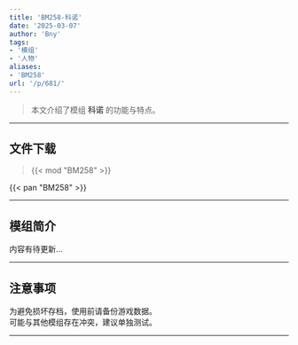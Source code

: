 ```yaml
---
title: 'BM258-科诺'
date: '2025-03-07'
author: 'Bny'
tags:
- '模组'
- '人物'
aliases:
- 'BM258'
url: '/p/681/'
---
```


> 本文介绍了模组 **科诺** 的功能与特点。

---

## 文件下载  

> {{< mod "BM258" >}}  

{{< pan "BM258" >}}  

---

## 模组简介

>  
内容有待更新...  

---

## 注意事项

>  
为避免损坏存档，使用前请备份游戏数据。  
可能与其他模组存在冲突，建议单独测试。  

---

